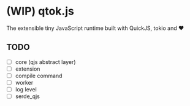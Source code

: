 # (WIP) qtok.js

The extensible tiny JavaScript runtime built with QuickJS, tokio and ❤️

## TODO

- [ ] core (qjs abstract layer)
- [ ] extension
- [ ] compile command
- [ ] worker
- [ ] log level
- [ ] serde_qjs

